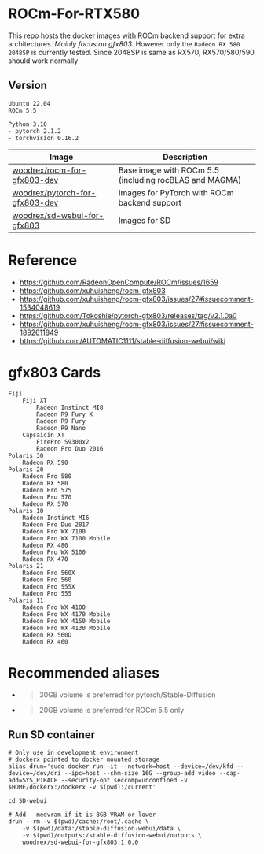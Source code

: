 # ROCm-For-RTX580

This repo hosts the docker images with ROCm backend support for extra architectures.
*Mainly focus on gfx803.*
However only the `Radeon RX 580 2048SP` is currently tested.
Since 2048SP is same as RX570, RX570/580/590 should work normally

## Version
```
Ubuntu 22.04
ROCm 5.5

Python 3.10
- pytorch 2.1.2
- torchvision 0.16.2
```

Image | Description 
--- | ---
[woodrex/rocm-for-gfx803-dev](https://hub.docker.com/r/woodrex/rocm-for-gfx803-dev) | Base image with ROCm 5.5 (including rocBLAS and MAGMA) 
[woodrex/pytorch-for-gfx803-dev](https://hub.docker.com/r/woodrex/pytorch-for-gfx803-dev) | Images for PyTorch with ROCm backend support
[woodrex/sd-webui-for-gfx803](https://hub.docker.com/r/woodrex/sd-webui-for-gfx803) | Images for SD

# Reference
- https://github.com/RadeonOpenCompute/ROCm/issues/1659
- https://github.com/xuhuisheng/rocm-gfx803
- https://github.com/xuhuisheng/rocm-gfx803/issues/27#issuecomment-1534048619
- https://github.com/Tokoshie/pytorch-gfx803/releases/tag/v2.1.0a0
- https://github.com/xuhuisheng/rocm-gfx803/issues/27#issuecomment-1892611849
- https://github.com/AUTOMATIC1111/stable-diffusion-webui/wiki


# gfx803 Cards
    Fiji
        Fiji XT
            Radeon Instinct MI8
            Radeon R9 Fury X
            Radeon R9 Fury
            Radeon R9 Nano
        Capsaicin XT
            FirePro S9300x2
            Radeon Pro Duo 2016
    Polaris 30
        Radeon RX 590
    Polaris 20
        Radeon Pro 580
        Radeon RX 580
        Radeon Pro 575
        Radeon Pro 570
        Radeon RX 570
    Polaris 10
        Radeon Instinct MI6
        Radeon Pro Duo 2017
        Radeon Pro WX 7100
        Radeon Pro WX 7100 Mobile
        Radeon RX 480
        Radeon Pro WX 5100
        Radeon RX 470
    Polaris 21
        Radeon Pro 560X
        Radeon Pro 560
        Radeon Pro 555X
        Radeon Pro 555
    Polaris 11
        Radeon Pro WX 4100
        Radeon Pro WX 4170 Mobile
        Radeon Pro WX 4150 Mobile
        Radeon Pro WX 4130 Mobile
        Radeon RX 560D
        Radeon RX 460


# Recommended aliases

+ >30GB volume is preferred for pytorch/Stable-Diffusion
+ >20GB volume is preferred for ROCm 5.5 only

## Run SD container 
```shell
# Only use in development environment
# dockerx pointed to docker mounted storage
alias drun='sudo docker run -it --network=host --device=/dev/kfd --device=/dev/dri --ipc=host --shm-size 16G --group-add video --cap-add=SYS_PTRACE --security-opt seccomp=unconfined -v $HOME/dockerx:/dockerx -v $(pwd):/current'

cd SD-webui

# Add --medvram if it is 8GB VRAM or lower
drun --rm -v $(pwd)/cache:/root/.cache \
    -v $(pwd)/data:/stable-diffusion-webui/data \
    -v $(pwd)/outputs:/stable-diffusion-webui/outputs \
    woodrex/sd-webui-for-gfx803:1.0.0
```
